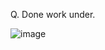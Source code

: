 Q. Done work under.

![image](https://github.com/qiyanaitsme/QiyanasDiscoButtons/assets/60918217/37254358-7f61-462c-9805-9ac754b7f206)
